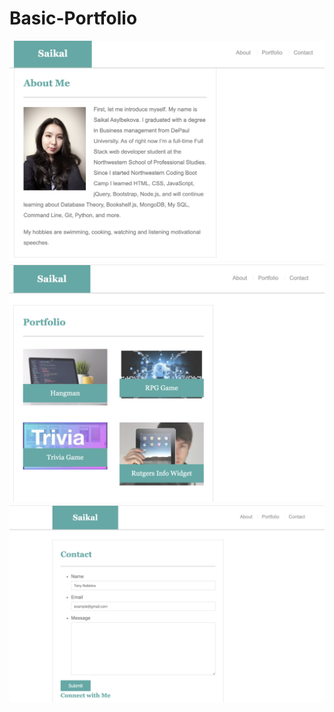 # Basic-Portfolio
![GitHub Logo](./assets/Images/sa.png)
![GitHub Logo](./assets/Images/pf.png)
![GitHub Logo](./assets/Images/contact.png)